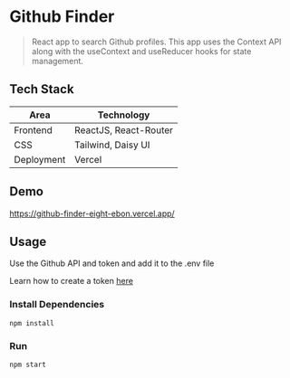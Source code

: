 # Github Finder

> React app to search Github profiles. This app uses the Context API along with the useContext and useReducer hooks for state management.

## Tech Stack

| Area       | Technology            |
| ---------- | --------------------- |
| Frontend   | ReactJS, React-Router |
| CSS        | Tailwind, Daisy UI    |
| Deployment | Vercel                |

## Demo

https://github-finder-eight-ebon.vercel.app/

## Usage

Use the Github API and token and add it to the .env file

Learn how to create a token [here](https://docs.github.com/en/authentication/keeping-your-account-and-data-secure/creating-a-personal-access-token)

### Install Dependencies

```
npm install
```

### Run

```
npm start
```
